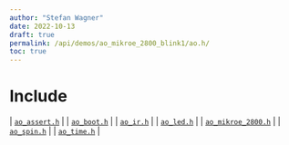 ```yaml
---
author: "Stefan Wagner"
date: 2022-10-13
draft: true
permalink: /api/demos/ao_mikroe_2800_blink1/ao.h/
toc: true
---
```


# Include

| [`ao_assert.h`](../../src/ao/ao_assert.h.md) |
| [`ao_boot.h`](../ao_mikroe_2800/ao_boot.h.md) |
| [`ao_ir.h`](../../src/ao_sys_xc32_pic32mz_efe/ao_ir.h.md) |
| [`ao_led.h`](../ao_mikroe_2800/ao_led.h.md) |
| [`ao_mikroe_2800.h`](../ao_mikroe_2800/ao_mikroe_2800.h.md) |
| [`ao_spin.h`](../../src/ao_sys/ao_spin.h.md) |
| [`ao_time.h`](../../src/ao_sys/ao_time.h.md) |
